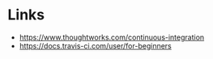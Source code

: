 # Links

<section>

* https://www.thoughtworks.com/continuous-integration
* https://docs.travis-ci.com/user/for-beginners

</section>
<!-- -->
